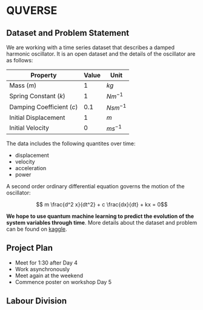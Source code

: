 # QUVERSE

## Dataset and Problem Statement

We are working with a time series dataset that describes a damped harmonic oscillator. It is an open dataset and the details of the oscillator are as follows:

| Property | Value | Unit |
| --- | --- | --- |
| Mass ($m$) | 1 | $kg$ |
| Spring Constant ($k$) | 1 | $N m^{-1}$ |
| Damping Coefficient ($c$) | 0.1 | $Ns m^{-1}$ |
| Initial Displacement | 1 | $m$ |
| Initial Velocity | 0 | $m s^{-1}$ |

The data includes the following quantites over time:

- displacement
- velocity
- acceleration
- power


A second order ordinary differential equation governs the motion of the oscillator:

$$ m \frac{d^2 x}{dt^2} + c \frac{dx}{dt} + kx = 0$$

**We hope to use quantum machine learning to predict the evolution of the system variables through time**. More details about the dataset and problem can be found on [kaggle](https://www.kaggle.com/datasets/cici118/damped-harmonic-oscillator).

## Project Plan

- Meet for 1:30 after Day 4
- Work asynchronously
- Meet again at the weekend
- Commence poster on workshop Day 5

## Labour Division
